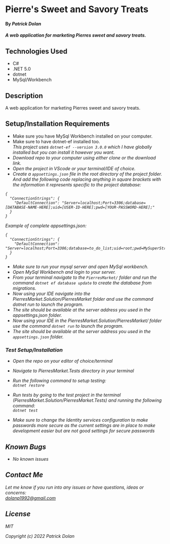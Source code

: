 # Pierre's Sweet and Savory Treats

#### By _**Patrick Dolan**_

#### _A web application for marketing Pierres sweet and savory treats._

## Technologies Used

* C#
* .NET 5.0
* dotnet
* MySql/Workbench

## Description

A web application for marketing Pierres sweet and savory treats.

## Setup/Installation Requirements

* Make sure you have MySql Workbench installed on your computer.
* Make sure to have dotnet-ef installed too.<br>
<em>This project uses <code>dotnet-ef --version 3.0.0</code> which I have globally installed but you can install it however you want. 
* Download repo to your computer using either clone or the download link.
* Open the project in VScode or your terminal/IDE of choice.
* Create a <code>appsettings.json</code> file in the root directory of the project folder. And add the following code replacing anything in square brackets with the information it represents specific to the project database:
```
{
  "ConnectionStrings": {
    "DefaultConnection": "Server=localhost;Port=3306;database=[DATABASE-NAME-HERE];uid=[USER-ID-HERE];pwd=[YOUR-PASSWORD-HERE];"
  }
}

```

Example of complete appsettings.json:
```
{
  "ConnectionStrings": {
    "DefaultConnection": "Server=localhost;Port=3306;database=to_do_list;uid=root;pwd=MySuperStrongPassword;"
  }
}

```

* Make sure to run your mysql server and open MySql workbench.
* Open MySql Workbench and login to your server.
* From your terminal navigate to the <code>PierresMarket/</code> folder and run the command <code>dotnet ef database update</code> to create the database from migrations.
* Now using your IDE navigate into the PierresMarket.Solution/PierresMarket folder and use the command dotnet run to launch the program.
* The site should be available at the server address you used in the appsettings.json folder.
* Now using your IDE in the PierresMarket.Solution/PierresMarket/ folder use the command <code>dotnet run</code> to launch the program. 
* The site should be available at the server address you used in the <code>appsettings.json</code> folder.

### Test Setup/Installation

* Open the repo on your editor of choice/terminal
* Navigate to PierresMarket.Tests directory in your terminal
* Run the following command to setup testing:  
<code>dotnet restore</code>  
* Run tests by going to the test project in the terminal (PierresMarket.Solution/PierresMarket.Tests) and running the following command:  
<code>dotnet test</code>  

* Make sure to change the Identity services configuration to make passwords more secure as the current settings are in place to make development easier but are not good settings for secure passwords

## Known Bugs

* _No known issues_

## Contact Me

Let me know if you run into any issues or have questions, ideas or concerns:  
dolanp1992@gmail.com

## License

_MIT_

Copyright (c) _2022_ _Patrick Dolan_